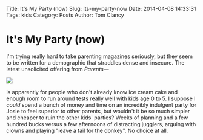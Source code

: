 Title: It's My Party (now)
Slug: its-my-party-now
Date: 2014-04-08 14:33:31
Tags: kids
Category: Posts
Author: Tom Clancy

# It's My Party (now)

I'm trying really hard to take parenting magazines seriously, but they seem to be written for a demographic that straddles dense and insecure. The latest unsolicited offering from *Parents*&mdash;

<img src="http://images.meredith.com/parents/images/2014/04/l_ParentsMay2014_cover.jpg" />

is apparently for people who don't already know ice cream cake and enough room to run around tests really well with kids age 0 to 5. I suppose I *could* spend a bunch of money and time on an incredibly indulgent party for Josie to feel superior to other parents, but wouldn't it be so much simpler and cheaper to ruin the other kids' parties? Weeks of planning and a few hundred bucks versus a few afternoons of distracting jugglers, arguing with clowns and playing "leave a tail for the donkey". No choice at all.
